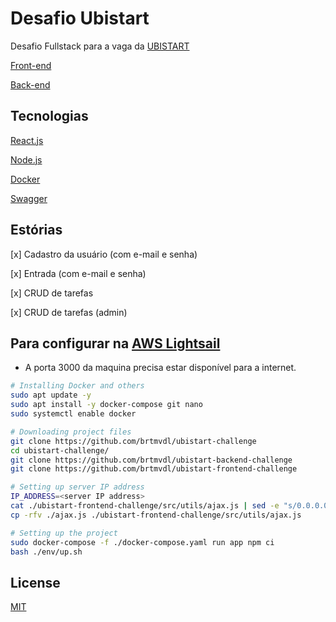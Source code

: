# Desafio Ubistart

Desafio Fullstack para a vaga da [UBISTART](https://www.ubistart.com/)

[Front-end](https://github.com/brtmvdl/ubistart-frontend-challenge)

[Back-end](https://github.com/brtmvdl/ubistart-backend-challenge)

## Tecnologias

[React.js](https://reactjs.org/)

[Node.js](https://nodejs.org/en/)

[Docker](https://www.docker.com/)

[Swagger](https://swagger.io/)

## Estórias

[x] Cadastro da usuário (com e-mail e senha)

[x] Entrada (com e-mail e senha)

[x] CRUD de tarefas

[x] CRUD de tarefas (admin)

## Para configurar na [AWS Lightsail](https://aws.amazon.com/pt/lightsail/)

* A porta 3000 da maquina precisa estar disponível para a internet.

```sh
# Installing Docker and others
sudo apt update -y 
sudo apt install -y docker-compose git nano 
sudo systemctl enable docker 

# Downloading project files
git clone https://github.com/brtmvdl/ubistart-challenge
cd ubistart-challenge/
git clone https://github.com/brtmvdl/ubistart-backend-challenge
git clone https://github.com/brtmvdl/ubistart-frontend-challenge

# Setting up server IP address
IP_ADDRESS=<server IP address>
cat ./ubistart-frontend-challenge/src/utils/ajax.js | sed -e "s/0.0.0.0/${IP_ADDRESS}/" > ./ajax.js
cp -rfv ./ajax.js ./ubistart-frontend-challenge/src/utils/ajax.js

# Setting up the project
sudo docker-compose -f ./docker-compose.yaml run app npm ci
bash ./env/up.sh 
```

## License

[MIT](./LICENSE)
